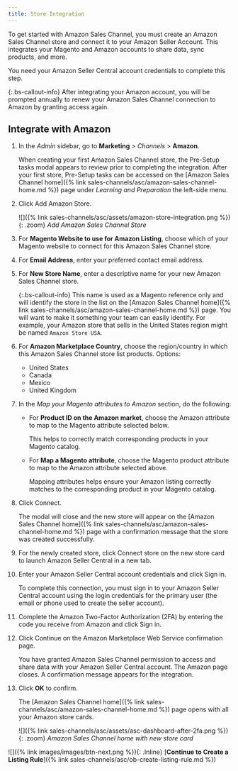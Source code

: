 ```yaml
---
title: Store Integration
---
```



To get started with Amazon Sales Channel, you must create an Amazon Sales Channel store and connect it to your Amazon Seller Account. This integrates your Magento and Amazon accounts to share data, sync products, and more.

You need your Amazon Seller Central account credentials to complete this step.

{:.bs-callout-info}
After integrating your Amazon account, you will be prompted annually to renew your Amazon Sales Channel connection to Amazon by granting access again.

## Integrate with Amazon

1. In the _Admin_ sidebar, go to **Marketing** > _Channels_ > **Amazon**.

    When creating your first Amazon Sales Channel store, the Pre-Setup tasks modal appears to review prior to completing the integration. After your first store, Pre-Setup tasks can be accessed on the [Amazon Sales Channel home]({% link sales-channels/asc/amazon-sales-channel-home.md %}) page under _Learning and Preparation_ the left-side menu.

1. Click <span class="btn">Add Amazon Store</span>.

    ![]({% link sales-channels/asc/assets/amazon-store-integration.png %}){: .zoom}
    _Add Amazon Sales Channel Store_

1. For **Magento Website to use for Amazon Listing**, choose which of your Magento website to connect for this Amazon Sales Channel store.

1. For **Email Address**, enter your preferred contact email address.

1. For **New Store Name**, enter a descriptive name for your new Amazon Sales Channel store.

   {:.bs-callout-info}
   This name is used as a Magento reference only and will identify the store in the list on the [Amazon Sales Channel home]({% link sales-channels/asc/amazon-sales-channel-home.md %}) page. You will want to make it something your team can easily identify. For example, your Amazon store that sells in the United States region might be named `Amazon Store USA`.

1. For **Amazon Marketplace Country**, choose the region/country in which this Amazon Sales Channel store list products. Options:

    - United States
    - Canada
    - Mexico
    - United Kingdom

1. In the _Map your Magento attributes to Amazon_ section, do the following:

    - For **Product ID on the Amazon market**, choose the Amazon attribute to map to the Magento attribute selected below.

       This helps to correctly match corresponding products in your Magento catalog.

    - For **Map a Magento attribute**, choose the Magento product attribute to map to the Amazon attribute selected above.

       Mapping attributes helps ensure your Amazon listing correctly matches to the corresponding product in your Magento catalog.

1. Click <span class="btn">Connect</span>. 

   The modal will close and the new store will appear on the [Amazon Sales Channel home]({% link sales-channels/asc/amazon-sales-channel-home.md %}) page with a confirmation message that the store was created successfully.

1. For the newly created store, click <span class="btn">Connect store</span> on the new store card to launch Amazon Seller Central in a new tab.

1. Enter your Amazon Seller Central account credentials and click <span class="btn">Sign in</span>.

   To complete this connection, you must sign in to your Amazon Seller Central account using the login credentials for the primary user (the email or phone used to create the seller account).

1. Complete the Amazon Two-Factor Authorization (2FA) by entering the code you receive from Amazon and click <span class="btn">Sign in</span>.

1. Click <span class="btn">Continue</span> on the Amazon Marketplace Web Service confirmation page.

   You have granted Amazon Sales Channel permission to access and share data with your Amazon Seller Central account. The Amazon page closes. A confirmation message appears for the integration.

1. Click **OK** to confirm.

   The [Amazon Sales Channel home]({% link sales-channels/asc/amazon-sales-channel-home.md %}) page opens with all your Amazon store cards.

   ![]({% link sales-channels/asc/assets/asc-dashboard-after-2fa.png %}){: .zoom}
    _Amazon Sales Channel home with new store card_

![]({% link images/images/btn-next.png %}){: .Inline} [**Continue to Create a Listing Rule**]({% link sales-channels/asc/ob-create-listing-rule.md %})

<!--- Your Amazon Sales Channel store is now connected to your Amazon Seller Central account. To review and modify the default store settings, review and modify your [Store Settings]({% link sales-channels/asc/ob-store-review.md %}).--->
